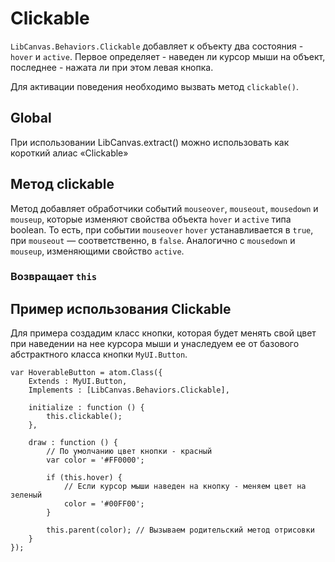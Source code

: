 Clickable
=========

`LibCanvas.Behaviors.Clickable` добавляет к объекту два состояния - `hover` и `active`.
Первое определяет - наведен ли курсор мыши на объект, последнее - нажата ли при этом левая кнопка.

Для активации поведения необходимо вызвать метод `clickable()`.

## Global

При использовании LibCanvas.extract() можно использовать как короткий алиас «Clickable»

## Метод clickable

Метод добавляет обработчики событий `mouseover`, `mouseout`, `mousedown` и `mouseup`, которые изменяют свойства объекта `hover` и `active` типа boolean.
То есть, при событии `mouseover` `hover` устанавливается в `true`, при `mouseout` — соответственно, в `false`. Аналогично с `mousedown` и `mouseup`,
изменяющими свойство `active`.

### Возвращает `this`

## Пример использования Clickable

Для примера создадим класс кнопки, которая будет менять свой цвет при наведении на нее курсора мыши и унаследуем ее от
базового абстрактного класса кнопки `MyUI.Button`.

    var HoverableButton = atom.Class({
        Extends : MyUI.Button,
        Implements : [LibCanvas.Behaviors.Clickable],

        initialize : function () {
            this.clickable();
        },

        draw : function () {
            // По умолчанию цвет кнопки - красный
            var color = '#FF0000';

            if (this.hover) {
                // Если курсор мыши наведен на кнопку - меняем цвет на зеленый
                color = '#00FF00';
            }

            this.parent(color); // Вызываем родительский метод отрисовки
        }
    });
